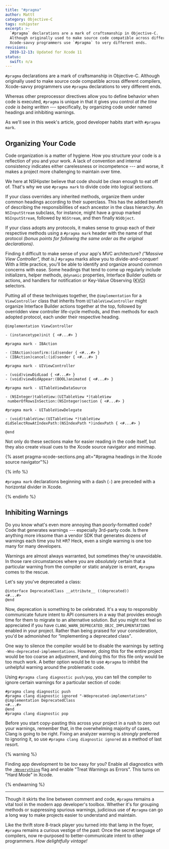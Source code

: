 ```yaml
---
title: "#pragma"
author: Mattt
category: Objective-C
tags: nshipster
excerpt: >-
  `#pragma` declarations are a mark of craftsmanship in Objective-C. 
  Although originally used to make source code compatible across different compilers,
  Xcode-savvy programmers use `#pragma` to very different ends.
revisions:
  2019-12-13: Updated for Xcode 11
status:
  swift: n/a
---
```


`#pragma` declarations are a mark of craftsmanship in Objective-C.
Although originally used to make source code compatible across different compilers,
Xcode-savvy programmers use `#pragma` declarations to very different ends.

Whereas other preprocessor directives
allow you to define behavior when code is executed,
`#pragma` is unique in that it gives you control
_at the time code is being written_ ---
specifically,
by organizing code under named headings
and inhibiting warnings.

As we'll see in this week's article,
good developer habits start with `#pragma mark`.

## Organizing Your Code

Code organization is a matter of hygiene.
How you structure your code is a reflection of you and your work.
A lack of convention and internal consistency indicates
either carelessness or incompetence ---
and worse,
it makes a project more challenging to maintain over time.

We here at NSHipster believe that
code should be clean enough to eat off of.
That's why we use `#pragma mark` to divide code into logical sections.

If your class overrides any inherited methods,
organize them under common headings according to their superclass.
This has the added benefit of
describing the responsibilities of each ancestor in the class hierarchy.
An `NSInputStream` subclass, for instance,
might have a group marked `NSInputStream`,
followed by `NSStream`,
and then finally `NSObject`.

If your class adopts any protocols,
it makes sense to group each of their respective methods
using a `#pragma mark` header with the name of that protocol
_(bonus points for following the same order as the original declarations)_.

Finding it difficult to make sense of your app's MVC architecture?
_("Massive View Controller", that is.)_
`#pragma` marks allow you to divide-and-conquer!
With a little practice,
you'll be able to identify and organize around common concerns with ease.
Some headings that tend to come up regularly include
initializers,
helper methods,
`@dynamic` properties,
Interface Builder outlets or actions,
and handlers for notification or
Key-Value Observing (<abbr title="Key-Value Observing">KVO</abbr>) selectors.

Putting all of these techniques together,
the `@implementation` for
a `ViewController` class that inherits from `UITableViewController`
might organize Interface Builder actions together at the top,
followed by overridden view controller life-cycle methods,
and then methods for each adopted protocol,
each under their respective heading.

```objc
@implementation ViewController

- (instancetype)init { <#...#> }

#pragma mark - IBAction

- (IBAction)confirm:(id)sender { <#...#> }
- (IBAction)cancel:(id)sender { <#...#> }

#pragma mark - UIViewController

- (void)viewDidLoad { <#...#> }
- (void)viewDidAppear:(BOOL)animated { <#...#> }

#pragma mark - UITableViewDataSource

- (NSInteger)tableView:(UITableView *)tableView
 numberOfRowsInSection:(NSInteger)section { <#...#> }

#pragma mark - UITableViewDelegate

- (void)tableView:(UITableView *)tableView
didSelectRowAtIndexPath:(NSIndexPath *)indexPath { <#...#> }

@end
```

Not only do these sections make for easier reading in the code itself,
but they also create visual cues to
the Xcode source navigator and minimap.

{% asset pragma-xcode-sections.png alt="#pragma headings in the Xcode source navigator"%}

{% info %}

`#pragma mark` declarations beginning with a dash (`-`)
are preceded with a horizontal divider in Xcode.

{% endinfo %}

## Inhibiting Warnings

Do you know what's even more annoying than poorly-formatted code?
Code that generates warnings ---
especially 3rd-party code.
Is there anything more irksome than a vendor SDK that generates dozens of warnings
each time you hit <kbd>⌘</kbd><kbd>R</kbd>?
Heck,
even a single warning is one too many for many developers.

Warnings are almost always warranted,
but sometimes they're unavoidable.
In those rare circumstances where you are _absolutely_ certain that
a particular warning from the compiler or static analyzer is errant,
`#pragma` comes to the rescue.

Let's say you've deprecated a class:

```objc
@interface DeprecatedClass __attribute__ ((deprecated))
<#...#>
@end
```

Now,
deprecation is something to be celebrated.
It's a way to responsibly communicate future intent to API consumers
in a way that provides enough time for them to
migrate to an alternative solution.
But you might not feel so appreciated if you have
`CLANG_WARN_DEPRECATED_OBJC_IMPLEMENTATIONS` enabled in your project.
Rather than being praised for your consideration,
you'd be admonished for <q>implementing a deprecated class</q>.

One way to silence the compiler would be to
disable the warnings by setting `-Wno-deprecated-implementations`.
However,
doing this for the entire project would be too coarse an adjustment,
and doing this for this file only would be too much work.
A better option would be to use `#pragma`
to inhibit the unhelpful warning
around the problematic code.

Using `#pragma clang diagnostic push/pop`,
you can tell the compiler to ignore certain warnings
for a particular section of code:

```objc
#pragma clang diagnostic push
#pragma clang diagnostic ignored "-Wdeprecated-implementations"
@implementation DeprecatedClass
<#...#>
@end
#pragma clang diagnostic pop
```

Before you start copy-pasting this across your project
in a rush to zero out your warnings,
remember that,
in the overwhelming majority of cases,
Clang is going to be right.
Fixing an analyzer warning is _strongly_ preferred to ignoring it,
so use `#pragma clang diagnostic ignored` as a method of last resort.

{% warning %}

Finding app development to be _too_ easy for you?
Enable all diagnostics with the
[`-Weverything`](https://clang.llvm.org/docs/UsersManual.html#diagnostics-enable-everything) flag
and enable "Treat Warnings as Errors".
This turns on "Hard Mode" in Xcode.

{% endwarning %}

---

Though it skirts the line between comment and code,
`#pragma` remains a vital tool in the modern app developer's toolbox.
Whether it's for grouping methods or suppressing spurious warnings,
judicious use of `#pragma` can go a long way
to make projects easier to understand and maintain.

Like the thrift store 8-track player you turned into that lamp in the foyer,
`#pragma` remains a curious vestige of the past:
Once the secret language of compilers,
now re-purposed to better-communicate intent to other programmers.
_How delightfully vintage!_
